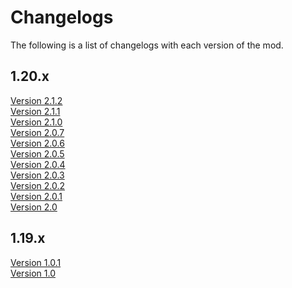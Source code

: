 # Changelogs

The following is a list of changelogs with each version of the mod.

## 1.20.x
[Version 2.1.2](Version-2-1-2.md)<br/>
[Version 2.1.1](Version-2-1-1.md)<br/>
[Version 2.1.0](Version-2-1-0.md)<br/>
[Version 2.0.7](Version-2-0-7.md)<br/>
[Version 2.0.6](Version-2-0-6.md)<br/>
[Version 2.0.5](Version-2-0-5.md)<br/>
[Version 2.0.4](Version-2-0-4.md)<br/>
[Version 2.0.3](Version-2-0-3.md)<br/>
[Version 2.0.2](Version-2-0-2.md)<br/>
[Version 2.0.1](Version-2-0-1.md)<br/>
[Version 2.0](Version-2-0.md)<br/>

## 1.19.x

[Version 1.0.1](Version-1-0-1.md)<br/>
[Version 1.0](Version-1-0.md)
